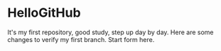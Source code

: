 # HelloGitHub
It's my first repository, good study, step up day by day.
Here are some changes to verify my first branch.
Start form here.
